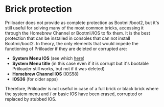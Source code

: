 # Brick protection #

Priiloader does not provide as complete protection as Bootmii/boot2, but it's still useful for solving many of the most common bricks, accessing it through the Homebrew Channel or Bootmii/IOS to fix them. It is the best protection that can be installed in consoles that can not install Bootmii/boot2. In theory, the only elements that would impede the functioning of Priiloader if they are deleted or corrupted are:
  * **System Menu IOS** (see which [here](http://wiibrew.org/wiki/System_Menu))
  * **System Menu title** (in this case even if it is corrupt but it's bootable Priiloader still works, but not if it was deleted)
  * **Homebrew Channel IOS** (IOS58)
  * **IOS36** (for older apps)

Therefore, Priiloader is not useful in case of a full brick or black brick where the system menu and / or basic IOS have been erased, corrupted or replaced by stubbed IOS.